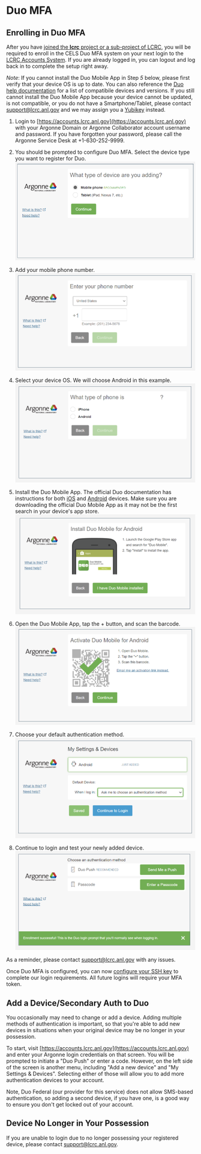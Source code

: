 # Duo MFA

## Enrolling in Duo MFA

After you have [joined the **lcrc** project or a sub-project of LCRC](../project-management/#join-an-existing-lcrc-project), you will be required to enroll in the CELS Duo MFA system on your next login to the [LCRC Accounts System](https://accounts.lcrc.anl.gov). If you are already logged in, you can logout and log back in to complete the setup right away.

*Note*: If you cannot install the Duo Mobile App in Step *5* below, please first verify that your device OS is up to date. You can also reference the [Duo help documentation](https://help.duo.com) for a list of compatibile devices and versions. If you still cannot install the Duo Mobile App because your device cannot be updated, is not compatible, or you do not have a Smartphone/Tablet, please contact [support@lcrc.anl.gov](mailto:support@lcrc.anl.gov) and we may assign you a [Yubikey](mfa-yubikey.md) instead.

1. Login to [https://accounts.lcrc.anl.gov](https://accounts.lcrc.anl.gov) with your Argonne Domain or Argonne Collaborator account username and password. If you have forgotten your password, please call the Argonne Service Desk at +1-630-252-9999.

2. You should be prompted to configure Duo MFA. Select the device type you want to register for Duo.
![LCRC Duo Config 1](../images/lcrc_duo_1.png)

3. Add your mobile phone number.
![LCRC Duo Config 2](../images/lcrc_duo_2.png)

4. Select your device OS. We will choose Android in this example.
![LCRC Duo Config 3](../images/lcrc_duo_3.png)

5. Install the Duo Mobile App. The official Duo documentation has instructions for both [iOS](https://guide.duo.com/iphone) and [Android](https://guide.duo.com/android) devices. Make sure you are downloading the official Duo Mobile App as it may not be the first search in your device's app store.
![LCRC Duo Config 4](../images/lcrc_duo_4.png)

6. Open the Duo Mobile App, tap the + button, and scan the barcode.
![LCRC Duo Config 5](../images/lcrc_duo_5.png)

7. Choose your default authentication method.
![LCRC Duo Config 6](../images/lcrc_duo_6.png)

8. Continue to login and test your newly added device.
![LCRC Duo Config 7](../images/lcrc_duo_7.png)

As a reminder, please contact [support@lcrc.anl.gov](mailto:support@lcrc.anl.gov) with any issues.

Once Duo MFA is configured, you can now [configure your SSH key](ssh.md) to complete our login requirements. All future logins will require your MFA token.

## Add a Device/Secondary Auth to Duo

You occasionally may need to change or add a device. Adding multiple methods of authentication is important, so that you're able to add new devices in situations when your original device may be no longer in your possession.

To start, visit [https://accounts.lcrc.anl.gov](https://accounts.lcrc.anl.gov) and enter your Argonne login credentials on that screen.  You will be prompted to initiate a "Duo Push" or enter a code.  However, on the left side of the screen is another menu, including "Add a new device" and "My Settings & Devices".  Selecting either of those will allow you to add more authentication devices to your account.

Note, Duo Federal (our provider for this service) does not allow SMS-based authentication, so adding a second device, if you have one, is a good way to ensure you don't get locked out of your account.

## Device No Longer in Your Possession

If you are unable to login due to no longer possessing your registered device, please contact [support@lcrc.anl.gov](mailto:support@lcrc.anl.gov).
